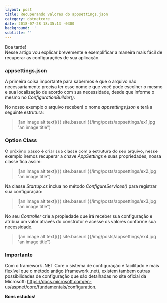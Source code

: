 ```yaml
---
layout: post
title: Recuperando valores do appsettings.json
category: dotnetcore
date: 2018-07-28 18:35:13 -0300
background: ''
subtitle: ''
---
```

  
Boa tarde!  
Nesse artigo vou explicar brevemente e exemplificar a maneira mais fácil de recuperar as configurações de sua aplicação.  
  
### appsettings.json  

A primeira coisa importante para sabermos é que o arquivo não necessariamente precisa ter esse nome e que você pode escolher o mesmo e
sua localização de acordo com sua necessidade, desde que informe o mesmo no *ConfigurationBuilder()*.  

No nosso exemplo o arquivo receberá o nome *appsettings.json* e terá a seguinte estrutura:  

> ![an image alt text]({{ site.baseurl }}/img/posts/appsettings/ex1.jpg "an image title")  
  
### Option Class  

O próximo passo é criar sua classe com a estrutura do seu arquivo, nesse exemplo iremos recuperar a chave *AppSettings* e suas propriedades,
nossa classe fica assim:  
  
> ![an image alt text]({{ site.baseurl }}/img/posts/appsettings/ex2.jpg "an image title")  
  
Na classe *Startup.cs* inclua no método *ConfigureServices()* para registrar sua configuração:  

> ![an image alt text]({{ site.baseurl }}/img/posts/appsettings/ex3.jpg "an image title")  
  
No seu *Controller* crie a propiedade que irá receber sua configuração e atribua um valor através do construtor e acesse os valores conforme sua necessidade.  
  
> ![an image alt text]({{ site.baseurl }}/img/posts/appsettings/ex4.jpg "an image title")  
  
### Importante  
  
Com o framework .NET Core o sistema de configuração é facilitado e mais flexível que o método antigo (framework .net), existem tambem outras possibilidades
de configuração que são detalhadas no site oficial da Microsoft: <https://docs.microsoft.com/en-us/aspnet/core/fundamentals/configuration>.  
  
**Bons estudos!**  
